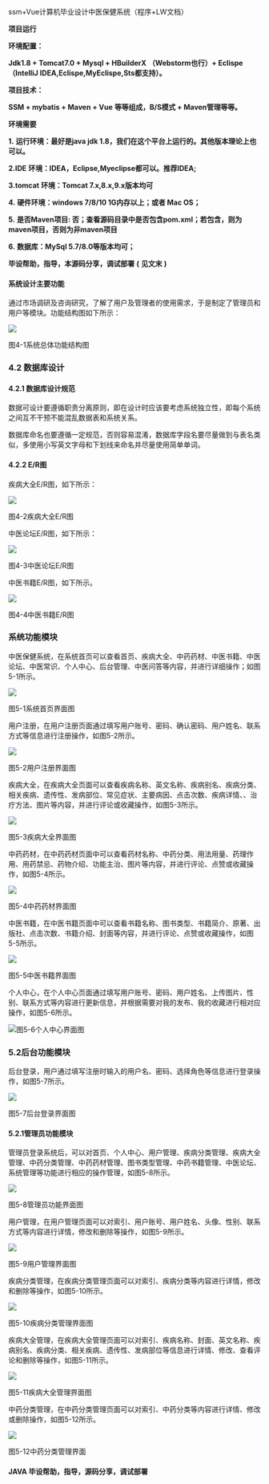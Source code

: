 ssm+Vue计算机毕业设计中医保健系统（程序+LW文档）

**项目运行**

**环境配置：**

**Jdk1.8 + Tomcat7.0 + Mysql + HBuilderX** **（Webstorm也行）+ Eclispe（IntelliJ
IDEA,Eclispe,MyEclispe,Sts都支持）。**

**项目技术：**

**SSM + mybatis + Maven + Vue** **等等组成，B/S模式 + Maven管理等等。**

**环境需要**

**1.** **运行环境：最好是java jdk 1.8，我们在这个平台上运行的。其他版本理论上也可以。**

**2.IDE** **环境：IDEA，Eclipse,Myeclipse都可以。推荐IDEA;**

**3.tomcat** **环境：Tomcat 7.x,8.x,9.x版本均可**

**4.** **硬件环境：windows 7/8/10 1G内存以上；或者 Mac OS；**

**5.** **是否Maven项目: 否；查看源码目录中是否包含pom.xml；若包含，则为maven项目，否则为非maven项目**

**6.** **数据库：MySql 5.7/8.0等版本均可；**

**毕设帮助，指导，本源码分享，调试部署** **(** **见文末** **)**

####  系统设计主要功能

通过市场调研及咨询研究，了解了用户及管理者的使用需求，于是制定了管理员和用户等模块。功能结构图如下所示：

![](./res/2de18643fcec401eb560be74e82b8a2e.png)

图4-1系统总体功能结构图

### 4.2 数据库设计

#### 4.2.1 数据库设计规范

数据可设计要遵循职责分离原则，即在设计时应该要考虑系统独立性，即每个系统之间互不干预不能混乱数据表和系统关系。

数据库命名也要遵循一定规范，否则容易混淆，数据库字段名要尽量做到与表名类似，多使用小写英文字母和下划线来命名并尽量使用简单单词。

#### 4.2.2 E/R图

疾病大全E/R图，如下所示：

![](./res/eaac6311b4fd4c38824869e1b722dfac.png)

图4-2疾病大全E/R图

中医论坛E/R图，如下所示：

![](./res/9374ec6695ed44e5bd66d0c0fea4ffee.png)

图4-3中医论坛E/R图

中医书籍E/R图，如下所示。

![](./res/624ae1117f7249199d36be641626ed8f.png)

图4-4中医书籍E/R图

### 系统功能模块

中医保健系统，在系统首页可以查看首页、疾病大全、中药药材、中医书籍、中医论坛、中医常识、个人中心、后台管理、中医问答等内容，并进行详细操作；如图5-1所示。

![](./res/b4fc7a29ff854e5ea3de08468e234596.png)

图5-1系统首页界面图

用户注册，在用户注册页面通过填写用户账号、密码、确认密码、用户姓名、联系方式等信息进行注册操作，如图5-2所示。

![](./res/7f41b5721bd5441eb73e69e96171b0c7.png)

图5-2用户注册界面图

疾病大全，在疾病大全页面可以查看疾病名称、英文名称、疾病别名、疾病分类、相关疾病、遗传性、发病部位、常见症状、主要病因、点击次数、疾病详情、、治疗方法、图片等内容，并进行评论或收藏操作，如图5-3所示。

![](./res/ae54a028cb4c41e6aa9be8a018921625.png)

图5-3疾病大全界面图

中药药材，在中药药材页面中可以查看药材名称、中药分类、用法用量、药理作用、用药禁忌、药物介绍、功能主治、图片等内容，并进行评论、点赞或收藏操作，如图5-4所示。

![](./res/bd3c978e1eff40a68a388b12fcf470a5.png)

图5-4中药药材界面图

中医书籍，在中医书籍页面中可以查看书籍名称、图书类型、书籍简介、原著、出版社、点击次数、书籍介绍、封面等内容，并进行评论、点赞或收藏操作，如图5-5所示。

![](./res/3fa14ac0346f48849388c848a6be6b26.png)

图5-5中医书籍界面图

个人中心，在个人中心页面通过填写用户账号、密码、用户姓名、上传图片、性别、联系方式等内容进行更新信息，并根据需要对我的发布、我的收藏进行相对应操作，如图5-6所示。

![](./res/69ddcc35e51b41e9ab681e19170fa760.png)图5-6个人中心界面图

### 5.2后台功能模块

后台登录，用户通过填写注册时输入的用户名、密码、选择角色等信息进行登录操作，如图5-7所示。

![](./res/bf0ebae9010d4aa8837ff481c6a507fb.png)

图5-7后台登录界面图

#### 5.2.1管理员功能模块

管理员登录系统后，可以对首页、个人中心、用户管理、疾病分类管理、疾病大全管理、中药分类管理、中药药材管理、图书类型管理、中药书籍管理、中医论坛、系统管理等功能进行相应的操作管理，如图5-8所示。

![](./res/0090d2fcd5f649e7bf6cd0c52a218d67.png)

图5-8管理员功能界面图

用户管理，在用户管理页面可以对索引、用户账号、用户姓名、头像、性别、联系方式等内容进行详情，修改和删除等操作，如图5-9所示。

![](./res/82386782d68c467a9ab7c92555e04846.png)

图5-9用户管理界面图

疾病分类管理，在疾病分类管理页面可以对索引、疾病分类等内容进行详情，修改和删除等操作，如图5-10所示。

![](./res/ba8d8f0a0e664663990fd80a04dd405a.png)

图5-10疾病分类管理界面图

疾病大全管理，在疾病大全管理页面可以对索引、疾病名称、封面、英文名称、疾病别名、疾病分类、相关疾病、遗传性、发病部位等信息进行详情、修改、查看评论和删除等操作，如图5-11所示。

![](./res/9892f8cc93714819a4104e7a5cf139ba.png)

图5-11疾病大全管理界面图

中药分类管理，在中药分类管理页面可以对索引、中药分类等内容进行详情、修改或删除操作，如图5-12所示。

![](./res/f7c0c86ced914853a7081e43ba44a051.png)

图5-12中药分类管理界面

#### **JAVA** **毕设帮助，指导，源码分享，调试部署**

